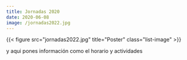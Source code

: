 ```yaml
---
title: Jornadas 2020
date: 2020-06-08
image: /jornadas2022.jpg
---
```


{{< figure src="jornadas2022.jpg" title="Poster" class="list-image" >}}


y aqui pones información como el horario y actividades
